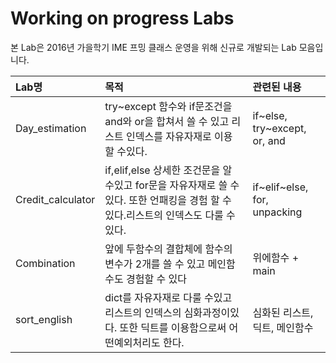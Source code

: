 # Working on progress Labs
본 Lab은 2016년 가을학기 IME 프밍 클래스 운영을 위해 신규로 개발되는 Lab 모음입니다.

| Lab명             | 목적                                                                                                                              | 관련된 내용                           |
|:------------------|:----------------------------------------------------------------------------------------------------------------------------------|:-------------------------------------|
| Day_estimation    |    try~except 함수와 if문조건을 and와 or을 합쳐서 쓸 수 있고 리스트 인덱스를 자유자재로 이용 할 수있다.                               | if~else, try~except, or, and         |
| Credit_calculator |    if,elif,else 상세한 조건문을 알 수있고 for문을 자유자재로 쓸 수 있다. 또한 언패킹을 경험 할 수 있다.리스트의 인덱스도 다룰 수 있다. | if~elif~else, for, unpacking         |
| Combination       |    앞에 두함수의 결합체에 함수의 변수가 2개를 쓸 수 있고 메인함수도 경험할 수 있다                                                    | 위에함수 + main                      |
| sort_english      |    dict를 자유자재로 다룰 수있고 리스트의 인덱스의 심화과정이있다. 또한 딕트를 이용함으로써 어떤예외처리도 한다.                        | 심화된 리스트, 딕트, 메인함수        |
